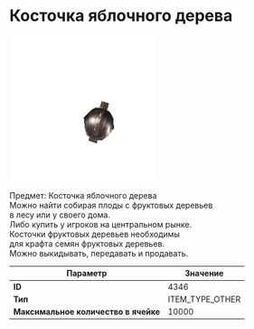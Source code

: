 # Косточка яблочного дерева

![Item Image](../img/4346.webp?raw=true)

Предмет: Косточка яблочного дерева<br>Можно найти собирая плоды с фруктовых деревьев<br>в лесу или у своего дома.<br>Либо купить у игроков на центральном рынке.<br>Косточки фруктовых деревьев необходимы <br>для крафта семян фруктовых деревьев.<br>Можно выкидывать, передавать и продавать.


| Параметр | Значение |
|----------|----------|
| **ID** | 4346 |
| **Тип** | ITEM_TYPE_OTHER |
| **Максимальное количество в ячейке** | 10000 |

